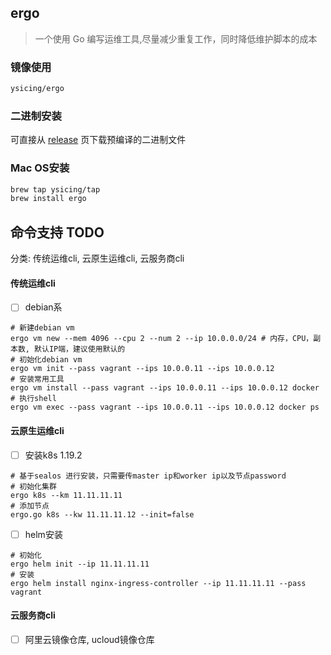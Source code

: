 ## ergo

> 一个使用 Go 编写运维工具,尽量减少重复工作，同时降低维护脚本的成本

### 镜像使用

```bash
ysicing/ergo
```

### 二进制安装

可直接从 [release](https://github.com/ysicing/ergo/releases) 页下载预编译的二进制文件

### Mac OS安装

```bash
brew tap ysicing/tap
brew install ergo
```

## 命令支持 TODO

分类: 传统运维cli, 云原生运维cli, 云服务商cli

#### 传统运维cli

- [ ] debian系

```
# 新建debian vm
ergo vm new --mem 4096 --cpu 2 --num 2 --ip 10.0.0.0/24 # 内存，CPU，副本数, 默认IP端，建议使用默认的
# 初始化debian vm
ergo vm init --pass vagrant --ips 10.0.0.11 --ips 10.0.0.12
# 安装常用工具
ergo vm install --pass vagrant --ips 10.0.0.11 --ips 10.0.0.12 docker
# 执行shell
ergo vm exec --pass vagrant --ips 10.0.0.11 --ips 10.0.0.12 docker ps
```

#### 云原生运维cli

- [ ] 安装k8s 1.19.2

```
# 基于sealos 进行安装，只需要传master ip和worker ip以及节点password
# 初始化集群
ergo k8s --km 11.11.11.11
# 添加节点
ergo.go k8s --kw 11.11.11.12 --init=false
```

- [ ] helm安装

```
# 初始化
ergo helm init --ip 11.11.11.11 
# 安装
ergo helm install nginx-ingress-controller --ip 11.11.11.11 --pass vagrant
```

#### 云服务商cli

- [ ] 阿里云镜像仓库, ucloud镜像仓库